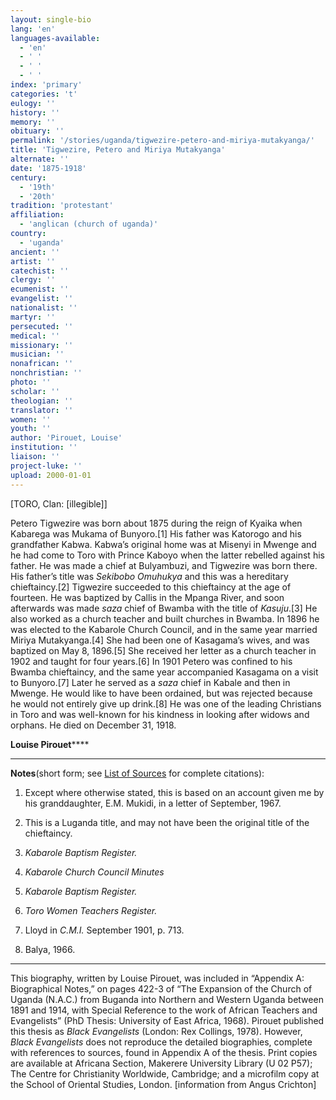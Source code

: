 ```yaml
---
layout: single-bio
lang: 'en'
languages-available:
  - 'en'
  - ' '
  - ' '
  - ' '
index: 'primary'
categories: 't'
eulogy: ''
history: ''
memory: ''
obituary: ''
permalink: '/stories/uganda/tigwezire-petero-and-miriya-mutakyanga/'
title: 'Tigwezire, Petero and Miriya Mutakyanga'
alternate: ''
date: '1875-1918'
century:
  - '19th'
  - '20th'
tradition: 'protestant'
affiliation:
  - 'anglican (church of uganda)'
country:
  - 'uganda'
ancient: ''
artist: ''
catechist: ''
clergy: ''
ecumenist: ''
evangelist: ''
nationalist: ''
martyr: ''
persecuted: ''
medical: ''
missionary: ''
musician: ''
nonafrican: ''
nonchristian: ''
photo: ''
scholar: ''
theologian: ''
translator: ''
women: ''
youth: ''
author: 'Pirouet, Louise'
institution: ''
liaison: ''
project-luke: ''
upload: 2000-01-01
---
```



[TORO, Clan: [illegible]]

Petero Tigwezire was born about 1875 during the reign of  Kyaika when Kabarega was Mukama of Bunyoro.[1] His father was Katorogo and his  grandfather Kabwa. Kabwa&rsquo;s original home was at Misenyi in Mwenge and he had  come to Toro with Prince Kaboyo when the latter rebelled against his father. He  was made a chief at Bulyambuzi, and Tigwezire was born there. His father&rsquo;s  title was *Sekibobo Omuhukya* and this was a hereditary chieftaincy.[2]  Tigwezire succeeded to this chieftaincy at the age of fourteen. He was baptized  by Callis in the Mpanga River, and soon afterwards was made *saza* chief  of Bwamba with the title of *Kasuju*.[3] He also worked as a church  teacher and built churches in Bwamba. In 1896 he was elected to the Kabarole  Church Council, and in the same year married Miriya Mutakyanga.[4] She had been  one of Kasagama&rsquo;s wives, and was baptized on May 8, 1896.[5] She received her  letter as a church teacher in 1902 and taught for four years.[6] In 1901 Petero  was confined to his Bwamba chieftaincy, and the same year accompanied Kasagama  on a visit to Bunyoro.[7] Later he served as a *saza* chief in Kabale and  then in Mwenge. He would like to have been ordained, but was rejected because  he would not entirely give up drink.[8] He was one of the leading Christians in  Toro and was well-known for his kindness in looking after widows and orphans.  He died on December 31, 1918.

**Louise Pirouet******

---

**Notes**(short  form; see [List of  Sources](Pirouet_AppendixA_Sources.html) for complete citations):
1. Except where otherwise stated, this is based on  an account given me by his granddaughter, E.M. Mukidi, in a letter of  September, 1967.

2. This is a Luganda title, and may not have been  the original title of the chieftaincy.

3. *Kabarole  Baptism Register.*

4. *Kabarole  Church Council Minutes*

5. *Kabarole  Baptism Register.*

6. *Toro Women  Teachers Register.*

7. Lloyd in *C.M.I.* September 1901, p. 713.

8. Balya, 1966.

---

This biography, written by Louise Pirouet, was included in &ldquo;Appendix A: Biographical Notes,&rdquo;  on pages 422-3 of &ldquo;The  Expansion of the Church of Uganda (N.A.C.) from Buganda into Northern and  Western Uganda between 1891 and 1914, with Special Reference to the work of  African Teachers and Evangelists&rdquo; (PhD Thesis: University of East Africa, 1968).  Pirouet published this thesis as *Black  Evangelists* (London: Rex Collings, 1978). However, *Black  Evangelists* does not reproduce the detailed biographies, complete with  references to sources, found in Appendix A of the thesis. Print copies are  available at Africana Section, Makerere University Library (U 02 P57); The Centre for Christianity  Worldwide, Cambridge; and a microfilm copy at the School of Oriental Studies,  London. [information from Angus Crichton]